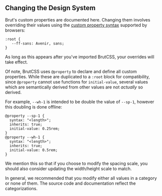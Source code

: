 ## Changing the Design System

Brut's custom properties are documented here. Changing them involves overriding their values using the [custom property syntax](https://developer.mozilla.org/en-US/docs/Web/CSS/CSS_cascading_variables/Using_CSS_custom_properties) supported by browsers:

```
:root {
   --ff-sans: Avenir, sans;
}
```

As long as this appears after you've imported BrutCSS, your overrides will take effect.

Of note, BrutCSS uses `@property` to declare and define all custom properties.  While these are duplicated to a `:root` block
for compatibility, since `@property` cannot use functions for `initial-value`, several values which are semantically derived
from other values are not *actually* so derived.

For example, `--wh-1` is intended to be double the value of `--sp-1`, however this doubling is done offline:

```
@property --sp-1 {
  syntax: "<length>";
  inherits: true;
  initial-value: 0.25rem;
}
@property --wh-1 {
  syntax: "<length>";
  inherits: true;
  initial-value: 0.5rem;
}
```

We mention this so that if you choose to modify the spacing scale, you should also consider updating the width/height scale
to match.

In general, we recommended that you modify either all values in a category or none of them. The source code and documentation
reflect the categorizations.
